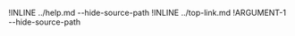 !INLINE ../help.md --hide-source-path
!INLINE ../top-link.md !ARGUMENT-1 --hide-source-path
<br/>
<br/>
<br/>
